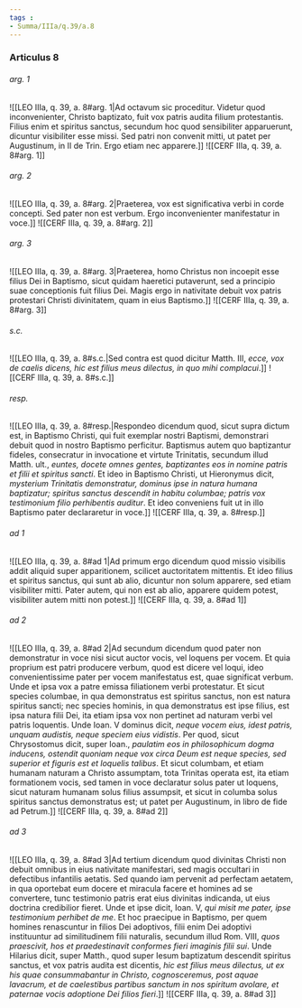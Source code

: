 ```yaml
---
tags : 
- Summa/IIIa/q.39/a.8
---
```


### Articulus 8

###### arg. 1
![[LEO IIIa, q. 39, a. 8#arg. 1|Ad octavum sic proceditur. Videtur quod inconvenienter, Christo baptizato, fuit vox patris audita filium protestantis. Filius enim et spiritus sanctus, secundum hoc quod sensibiliter apparuerunt, dicuntur visibiliter esse missi. Sed patri non convenit mitti, ut patet per Augustinum, in II de Trin. Ergo etiam nec apparere.]]
![[CERF IIIa, q. 39, a. 8#arg. 1]]

###### arg. 2
![[LEO IIIa, q. 39, a. 8#arg. 2|Praeterea, vox est significativa verbi in corde concepti. Sed pater non est verbum. Ergo inconvenienter manifestatur in voce.]]
![[CERF IIIa, q. 39, a. 8#arg. 2]]

###### arg. 3
![[LEO IIIa, q. 39, a. 8#arg. 3|Praeterea, homo Christus non incoepit esse filius Dei in Baptismo, sicut quidam haeretici putaverunt, sed a principio suae conceptionis fuit filius Dei. Magis ergo in nativitate debuit vox patris protestari Christi divinitatem, quam in eius Baptismo.]]
![[CERF IIIa, q. 39, a. 8#arg. 3]]

###### s.c.
![[LEO IIIa, q. 39, a. 8#s.c.|Sed contra est quod dicitur Matth. III, *ecce, vox de caelis dicens, hic est filius meus dilectus, in quo mihi complacui*.]]
![[CERF IIIa, q. 39, a. 8#s.c.]]

###### resp.
![[LEO IIIa, q. 39, a. 8#resp.|Respondeo dicendum quod, sicut supra dictum est, in Baptismo Christi, qui fuit exemplar nostri Baptismi, demonstrari debuit quod in nostro Baptismo perficitur. Baptismus autem quo baptizantur fideles, consecratur in invocatione et virtute Trinitatis, secundum illud Matth. ult., *euntes, docete omnes gentes, baptizantes eos in nomine patris et filii et spiritus sancti*. Et ideo in Baptismo Christi, ut Hieronymus dicit, *mysterium Trinitatis demonstratur, dominus ipse in natura humana baptizatur; spiritus sanctus descendit in habitu columbae; patris vox testimonium filio perhibentis auditur*. Et ideo conveniens fuit ut in illo Baptismo pater declararetur in voce.]]
![[CERF IIIa, q. 39, a. 8#resp.]]

###### ad 1
![[LEO IIIa, q. 39, a. 8#ad 1|Ad primum ergo dicendum quod missio visibilis addit aliquid super apparitionem, scilicet auctoritatem mittentis. Et ideo filius et spiritus sanctus, qui sunt ab alio, dicuntur non solum apparere, sed etiam visibiliter mitti. Pater autem, qui non est ab alio, apparere quidem potest, visibiliter autem mitti non potest.]]
![[CERF IIIa, q. 39, a. 8#ad 1]]

###### ad 2
![[LEO IIIa, q. 39, a. 8#ad 2|Ad secundum dicendum quod pater non demonstratur in voce nisi sicut auctor vocis, vel loquens per vocem. Et quia proprium est patri producere verbum, quod est dicere vel loqui, ideo convenientissime pater per vocem manifestatus est, quae significat verbum. Unde et ipsa vox a patre emissa filiationem verbi protestatur. Et sicut species columbae, in qua demonstratus est spiritus sanctus, non est natura spiritus sancti; nec species hominis, in qua demonstratus est ipse filius, est ipsa natura filii Dei, ita etiam ipsa vox non pertinet ad naturam verbi vel patris loquentis. Unde Ioan. V dominus dicit, *neque vocem eius, idest patris, unquam audistis, neque speciem eius vidistis*. Per quod, sicut Chrysostomus dicit, super Ioan., *paulatim eos in philosophicum dogma inducens, ostendit quoniam neque vox circa Deum est neque species, sed superior et figuris est et loquelis talibus*. Et sicut columbam, et etiam humanam naturam a Christo assumptam, tota Trinitas operata est, ita etiam formationem vocis, sed tamen in voce declaratur solus pater ut loquens, sicut naturam humanam solus filius assumpsit, et sicut in columba solus spiritus sanctus demonstratus est; ut patet per Augustinum, in libro de fide ad Petrum.]]
![[CERF IIIa, q. 39, a. 8#ad 2]]

###### ad 3
![[LEO IIIa, q. 39, a. 8#ad 3|Ad tertium dicendum quod divinitas Christi non debuit omnibus in eius nativitate manifestari, sed magis occultari in defectibus infantilis aetatis. Sed quando iam pervenit ad perfectam aetatem, in qua oportebat eum docere et miracula facere et homines ad se convertere, tunc testimonio patris erat eius divinitas indicanda, ut eius doctrina credibilior fieret. Unde et ipse dicit, Ioan. V, *qui misit me pater, ipse testimonium perhibet de me*. Et hoc praecipue in Baptismo, per quem homines renascuntur in filios Dei adoptivos, filii enim Dei adoptivi instituuntur ad similitudinem filii naturalis, secundum illud Rom. VIII, *quos praescivit, hos et praedestinavit conformes fieri imaginis filii sui*. Unde Hilarius dicit, super Matth., quod super Iesum baptizatum descendit spiritus sanctus, et vox patris audita est dicentis, *hic est filius meus dilectus, ut ex his quae consummabantur in Christo, cognosceremus, post aquae lavacrum, et de caelestibus partibus sanctum in nos spiritum avolare, et paternae vocis adoptione Dei filios fieri*.]]
![[CERF IIIa, q. 39, a. 8#ad 3]]

